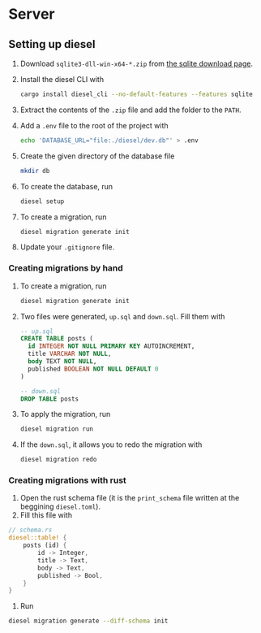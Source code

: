 # Server

## Setting up diesel

1. Download `sqlite3-dll-win-x64-*.zip` from [the sqlite download page](https://www.sqlite.org/download.html).
1. Install the diesel CLI with

   ```sh
   cargo install diesel_cli --no-default-features --features sqlite
   ```

1. Extract the contents of the `.zip` file and add the folder to the `PATH`.
1. Add a `.env` file to the root of the project with

   ```sh
   echo 'DATABASE_URL="file:./diesel/dev.db"' > .env
   ```

1. Create the given directory of the database file

   ```sh
   mkdir db
   ```

1. To create the database, run

   ```sh
   diesel setup
   ```

1. To create a migration, run

   ```sh
   diesel migration generate init
   ```

1. Update your `.gitignore` file.

### Creating migrations by hand

1. To create a migration, run

   ```sh
   diesel migration generate init
   ```

1. Two files were generated, `up.sql` and `down.sql`. Fill them with

   ```sql
   -- up.sql
   CREATE TABLE posts (
     id INTEGER NOT NULL PRIMARY KEY AUTOINCREMENT,
     title VARCHAR NOT NULL,
     body TEXT NOT NULL,
     published BOOLEAN NOT NULL DEFAULT 0
   )
   ```

   ```sql
   -- down.sql
   DROP TABLE posts
   ```

1. To apply the migration, run

   ```sh
   diesel migration run
   ```

1. If the `down.sql`, it allows you to redo the migration with

   ```sh
   diesel migration redo
   ```

### Creating migrations with rust

1. Open the rust schema file (it is the `print_schema` file written at the beggining `diesel.toml`).
1. Fill this file with

```rs
// schema.rs
diesel::table! {
    posts (id) {
        id -> Integer,
        title -> Text,
        body -> Text,
        published -> Bool,
    }
}
```

1. Run

```sh
diesel migration generate --diff-schema init
```
